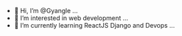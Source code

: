- 👋 Hi, I’m @Gyangle ...
- 👀 I’m interested in web development ...
- 🌱 I’m currently learning ReactJS Django and Devops ...

<!---
Gyangle/Gyangle is a ✨ special ✨ repository because its `README.md` (this file) appears on your GitHub profile.
You can click the Preview link to take a look at your changes.
--->
